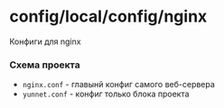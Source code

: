 # config/local/config/nginx

Конфиги для nginx

### Схема проекта
- `nginx.conf` - главынй конфиг самого веб-сервера
- `yunnet.conf` - конфиг только блока проекта